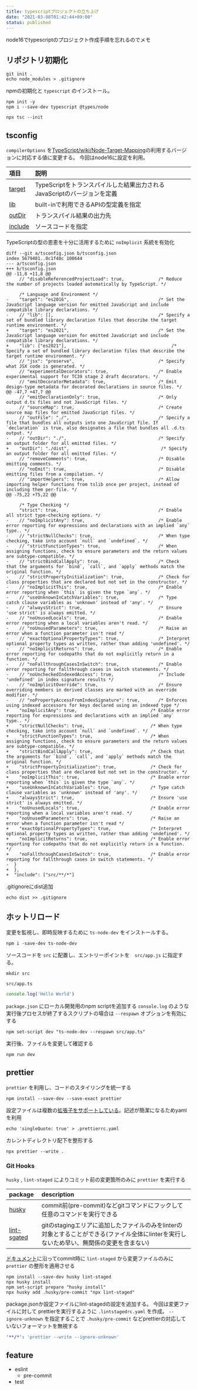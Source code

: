 ```yaml
---
title: typescriptプロジェクトの立ち上げ
date: "2021-03-08T01:42:44+09:00"
status: published
---
```


node16でtypescriptのプロジェクト作成手順を忘れるのでメモ

## リポジトリ初期化

```shell
git init .
echo node_modules > .gitignore
```

npmの初期化と `typescript` のインストール。

```shell
npm init -y
npm i --save-dev typescript @types/node

npx tsc --init
```

## tsconfig

`compilerOptions` を[TypeScript/wiki/Node-Target-Mapping](https://github.com/microsoft/TypeScript/wiki/Node-Target-Mapping)の利用するバージョンに対応する値に変更する。
今回はnode16に設定を利用。

|項目|説明
|:--|:--|
|[target](https://www.typescriptlang.org/tsconfig#target)|TypeScriptをトランスパイルした結果出力されるJavaScriptのバージョンを定義|
|[lib](https://www.typescriptlang.org/tsconfig#lib)|built-inで利用できるAPIの型定義を指定|
|[outDir](https://www.typescriptlang.org/tsconfig)|トランスパイル結果の出力先|
|[include](https://www.typescriptlang.org/tsconfig#include)|ソースコードを指定|

TypeScriptの型の恩恵を十分に活用するために `noImplicit` 系統を有効化

```git
diff --git a/tsconfig.json b/tsconfig.json
index 5679481..0c1f40c 100644
--- a/tsconfig.json
+++ b/tsconfig.json
@@ -11,8 +11,8 @@
     // "disableReferencedProjectLoad": true,             /* Reduce the number of projects loaded automatically by TypeScript. */

     /* Language and Environment */
-    "target": "es2016",                                  /* Set the JavaScript language version for emitted JavaScript and include compatible library declarations. */
-    // "lib": [],                                        /* Specify a set of bundled library declaration files that describe the target runtime environment. */
+    "target": "es2021",                                  /* Set the JavaScript language version for emitted JavaScript and include compatible library declarations. */
+    "lib": ["es2021"],                                        /* Specify a set of bundled library declaration files that describe the target runtime environment. */
     // "jsx": "preserve",                                /* Specify what JSX code is generated. */
     // "experimentalDecorators": true,                   /* Enable experimental support for TC39 stage 2 draft decorators. */
     // "emitDecoratorMetadata": true,                    /* Emit design-type metadata for decorated declarations in source files. */
@@ -47,7 +47,7 @@
     // "emitDeclarationOnly": true,                      /* Only output d.ts files and not JavaScript files. */
     // "sourceMap": true,                                /* Create source map files for emitted JavaScript files. */
     // "outFile": "./",                                  /* Specify a file that bundles all outputs into one JavaScript file. If `declaration` is true, also designates a file that bundles all .d.ts output. */
-    // "outDir": "./",                                   /* Specify an output folder for all emitted files. */
+    "outDir": "./dist",                                   /* Specify an output folder for all emitted files. */
     // "removeComments": true,                           /* Disable emitting comments. */
     // "noEmit": true,                                   /* Disable emitting files from a compilation. */
     // "importHelpers": true,                            /* Allow importing helper functions from tslib once per project, instead of including them per-file. */
@@ -75,22 +75,22 @@

     /* Type Checking */
     "strict": true,                                      /* Enable all strict type-checking options. */
-    // "noImplicitAny": true,                            /* Enable error reporting for expressions and declarations with an implied `any` type.. */
-    // "strictNullChecks": true,                         /* When type checking, take into account `null` and `undefined`. */
-    // "strictFunctionTypes": true,                      /* When assigning functions, check to ensure parameters and the return values are subtype-compatible. */
-    // "strictBindCallApply": true,                      /* Check that the arguments for `bind`, `call`, and `apply` methods match the original function. */
-    // "strictPropertyInitialization": true,             /* Check for class properties that are declared but not set in the constructor. */
-    // "noImplicitThis": true,                           /* Enable error reporting when `this` is given the type `any`. */
-    // "useUnknownInCatchVariables": true,               /* Type catch clause variables as 'unknown' instead of 'any'. */
-    // "alwaysStrict": true,                             /* Ensure 'use strict' is always emitted. */
-    // "noUnusedLocals": true,                           /* Enable error reporting when a local variables aren't read. */
-    // "noUnusedParameters": true,                       /* Raise an error when a function parameter isn't read */
-    // "exactOptionalPropertyTypes": true,               /* Interpret optional property types as written, rather than adding 'undefined'. */
-    // "noImplicitReturns": true,                        /* Enable error reporting for codepaths that do not explicitly return in a function. */
-    // "noFallthroughCasesInSwitch": true,               /* Enable error reporting for fallthrough cases in switch statements. */
-    // "noUncheckedIndexedAccess": true,                 /* Include 'undefined' in index signature results */
-    // "noImplicitOverride": true,                       /* Ensure overriding members in derived classes are marked with an override modifier. */
-    // "noPropertyAccessFromIndexSignature": true,       /* Enforces using indexed accessors for keys declared using an indexed type */
+    "noImplicitAny": true,                            /* Enable error reporting for expressions and declarations with an implied `any` type.. */
+    "strictNullChecks": true,                         /* When type checking, take into account `null` and `undefined`. */
+    "strictFunctionTypes": true,                      /* When assigning functions, check to ensure parameters and the return values are subtype-compatible. */
+    "strictBindCallApply": true,                      /* Check that the arguments for `bind`, `call`, and `apply` methods match the original function. */
+    "strictPropertyInitialization": true,             /* Check for class properties that are declared but not set in the constructor. */
+    "noImplicitThis": true,                           /* Enable error reporting when `this` is given the type `any`. */
+    "useUnknownInCatchVariables": true,               /* Type catch clause variables as 'unknown' instead of 'any'. */
+    "alwaysStrict": true,                             /* Ensure 'use strict' is always emitted. */
+    "noUnusedLocals": true,                           /* Enable error reporting when a local variables aren't read. */
+    "noUnusedParameters": true,                       /* Raise an error when a function parameter isn't read */
+    "exactOptionalPropertyTypes": true,               /* Interpret optional property types as written, rather than adding 'undefined'. */
+    "noImplicitReturns": true,                        /* Enable error reporting for codepaths that do not explicitly return in a function. */
+    "noFallthroughCasesInSwitch": true,               /* Enable error reporting for fallthrough cases in switch statements. */
-  }
+  },
+  "include": ["src/**/*"]
```

.gitignoreにdist追加

```shell
echo dist >> .gitignore
```

## ホットリロード

変更を監視し、即時反映するために `ts-node-dev` をインストールする。

```shell
npm i -save-dev ts-node-dev
```

ソースコードを `src` に配置し、エントリーポイントを　`src/app.js` に指定する。

```shell
mkdir src
```

`src/app.ts`

```js
console.log('Hello World')
```

`package.json` にローカル開発用のnpm scriptを追加する
`console.log` のような実行後プロセスが終了するスクリプトの場合は `--respawn` オプションを有効にする

```shell
npm set-script dev "ts-node-dev --respawn src/app.ts"
```

実行後、ファイルを変更して確認する

```shell
npm run dev
```

## prettier

`prettier` を利用し、コードのスタイリングを統一する

```shell
npm install --save-dev --save-exact prettier
```

設定ファイルは複数の[拡張子をサポートしている](https://prettier.io/docs/en/configuration.html)。記述が簡潔になるためyamlを利用

```shell
echo 'singleQuote: true' > .prettierrc.yaml
```

カレントディレクトリ配下を整形する

```shell
npx prettier --write .
```

### Git Hooks

`husky` , `lint-staged` によりコミット前の変更箇所のみに `prettier` を実行する

|package|description|
|:--|:--|
|[husky](https://github.com/typicode/husky)|commit前(pre-commit)などgitコマンドにフックして任意のコマンドを実行できる|
|[lint-sgated](https://github.com/okonet/lint-staged)|gitのstagingエリアに追加したファイルのみをlinterの対象とすることができる(ファイル全体にlinterを実行しないため早い、無関係の変更を含まない)|

[ドキュメント](https://prettier.io/docs/en/install.html#git-hooks)に沿ってcommit時に `lint-staged` から変更ファイルのみに `prettier` の整形を適用させる

```shell
npm install --save-dev husky lint-staged
npx husky install
npm set-script prepare "husky install"
npx husky add .husky/pre-commit "npx lint-staged"
```

package.jsonか設定ファイルにlint-stagedの設定を追加する。
今回は変更ファイルに対して prettierを実行するように `.lintstagedrc.yaml` を作成。
`--ignore-unknown` を指定することで `.husky/pre-commit` などprettierの対応していないフォーマットを無視する

```yaml
'**/*': 'prettier --write --ignore-unknown'
```

## feature

- eslint
  - pre-commit
- test
